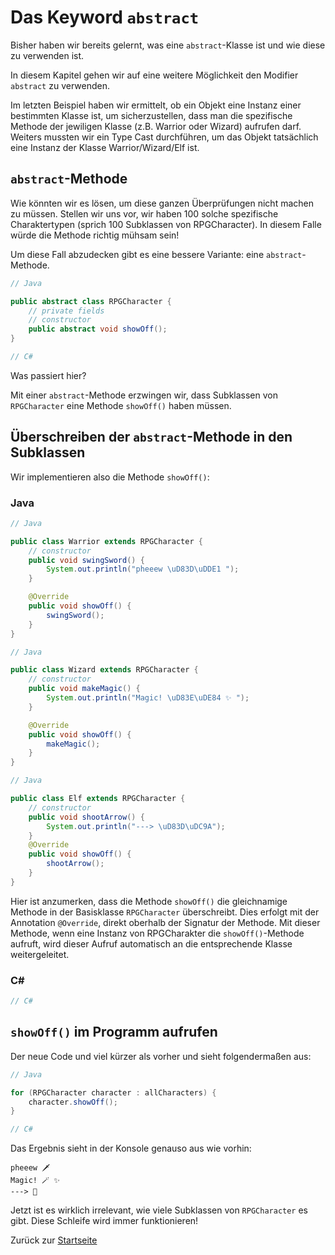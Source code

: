 # Das Keyword `abstract`

Bisher haben wir bereits gelernt, was eine `abstract`-Klasse ist und wie diese zu verwenden ist.

In diesem Kapitel gehen wir auf eine weitere Möglichkeit den Modifier `abstract` zu verwenden. 

Im letzten Beispiel haben wir ermittelt, ob ein Objekt eine Instanz einer bestimmten Klasse ist, um sicherzustellen, dass man die spezifische Methode der jewiligen Klasse (z.B. Warrior oder Wizard) aufrufen darf. Weiters mussten wir ein Type Cast durchführen, um das Objekt tatsächlich eine Instanz der Klasse Warrior/Wizard/Elf ist.

## `abstract`-Methode

Wie könnten wir es lösen, um diese ganzen Überprüfungen nicht machen zu müssen. Stellen wir uns vor, wir haben 100 solche spezifische Charaktertypen (sprich 100 Subklassen von RPGCharacter). In diesem Falle würde die Methode richtig mühsam sein! 

Um diese Fall abzudecken gibt es eine bessere Variante: eine `abstract`-Methode.

```java
// Java

public abstract class RPGCharacter {
    // private fields
    // constructor
    public abstract void showOff();
}
```

```csharp
// C#


```

Was passiert hier? 

Mit einer `abstract`-Methode erzwingen wir, dass Subklassen von `RPGCharacter` eine Methode `showOff()` haben müssen. 

## Überschreiben der `abstract`-Methode in den Subklassen

Wir implementieren also die Methode `showOff()`:

### Java

```java
// Java

public class Warrior extends RPGCharacter {
    // constructor
    public void swingSword() {
        System.out.println("pheeew \uD83D\uDDE1️ ");
    }

    @Override
    public void showOff() {
        swingSword();
    }
}
```

```java
// Java

public class Wizard extends RPGCharacter {
    // constructor
    public void makeMagic() {
        System.out.println("Magic! \uD83E\uDE84 ✨️ ");
    }

    @Override
    public void showOff() {
        makeMagic();
    }
}
```

```java
// Java

public class Elf extends RPGCharacter {
    // constructor
    public void shootArrow() {
        System.out.println("---> \uD83D\uDC9A");
    }
    @Override
    public void showOff() {
        shootArrow();
    }
}
```

Hier ist anzumerken, dass die Methode `showOff()` die gleichnamige Methode in der Basisklasse `RPGCharacter` überschreibt. Dies erfolgt mit der Annotation `@Override`, direkt oberhalb der Signatur der Methode. Mit dieser Methode, wenn eine Instanz von RPGCharakter die `showOff()`-Methode aufruft, wird dieser Aufruf automatisch an die entsprechende Klasse weitergeleitet.

### C# 

```csharp
// C#


```

## `showOff()` im Programm aufrufen

Der neue Code und viel kürzer als vorher und sieht folgendermaßen aus:

```java
// Java

for (RPGCharacter character : allCharacters) {
    character.showOff();
}
```

```csharp
// C#

```


Das Ergebnis sieht in der Konsole genauso aus wie vorhin:

```
pheeew 🗡️ 
Magic! 🪄 ✨️ 
---> 💚
```

Jetzt ist es wirklich irrelevant, wie viele Subklassen von `RPGCharacter` es gibt. Diese Schleife wird immer funktionieren!

Zurück zur [Startseite](README.md)